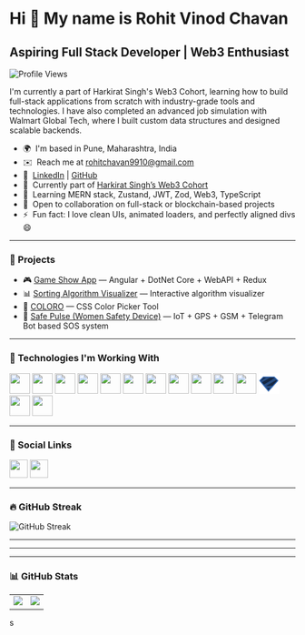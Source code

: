 Hi 👋 My name is Rohit Vinod Chavan
===================================

Aspiring Full Stack Developer | Web3 Enthusiast
--------------------------------------------------

![Profile Views](https://komarev.com/ghpvc/?username=Rohit00009&color=brightgreen)

I'm currently a part of Harkirat Singh's Web3 Cohort, learning how to build full-stack applications from scratch with industry-grade tools and technologies. I have also completed an advanced job simulation with Walmart Global Tech, where I built custom data structures and designed scalable backends.

* 🌍  I'm based in Pune, Maharashtra, India  
* ✉️  Reach me at [rohitchavan9910@gmail.com](mailto:rohitchavan9910@gmail.com)  
* 🔗  [LinkedIn](https://www.linkedin.com/in/rohit-chavan-906556203/) | [GitHub](https://github.com/Rohit00009)  
* 🚀  Currently part of [Harkirat Singh’s Web3 Cohort](https://www.learnweb3.io/)  
* 🧠  Learning MERN stack, Zustand, JWT, Zod, Web3, TypeScript  
* 🤝  Open to collaboration on full-stack or blockchain-based projects  
* ⚡  Fun fact: I love clean UIs, animated loaders, and perfectly aligned divs 😄  

---

### 🧩 Projects

- 🎮 [Game Show App](https://github.com/Rohit00009) — Angular + DotNet Core + WebAPI + Redux  
- 📊 [Sorting Algorithm Visualizer](https://github.com/Rohit00009/Sorting-Algorithm-Visualizer) — Interactive algorithm visualizer  
- 🎨 [COLORO](https://github.com/Rohit00009/COLORO) — CSS Color Picker Tool  
- 🔐 [Safe Pulse (Women Safety Device)](https://github.com/Rohit00009/Safe-Pulse) — IoT + GPS + GSM + Telegram Bot based SOS system  

---

### 🚀 Technologies I'm Working With

<p align="left">
<a href="https://developer.mozilla.org/en-US/docs/Web/HTML" target="_blank"><img src="https://raw.githubusercontent.com/danielcranney/readme-generator/main/public/icons/skills/html5-colored.svg" width="36" height="36" /></a>
<a href="https://developer.mozilla.org/en-US/docs/Web/CSS" target="_blank"><img src="https://raw.githubusercontent.com/danielcranney/readme-generator/main/public/icons/skills/css3-colored.svg" width="36" height="36" /></a>
<a href="https://developer.mozilla.org/en-US/docs/Web/JavaScript" target="_blank"><img src="https://raw.githubusercontent.com/danielcranney/readme-generator/main/public/icons/skills/javascript-colored.svg" width="36" height="36" /></a>
<a href="https://reactjs.org/" target="_blank"><img src="https://raw.githubusercontent.com/danielcranney/readme-generator/main/public/icons/skills/react-colored.svg" width="36" height="36" /></a>
<a href="https://vitejs.dev/" target="_blank"><img src="https://raw.githubusercontent.com/danielcranney/readme-generator/main/public/icons/skills/vite-colored.svg" width="36" height="36" /></a>
<a href="https://tailwindcss.com/" target="_blank"><img src="https://raw.githubusercontent.com/danielcranney/readme-generator/main/public/icons/skills/tailwindcss-colored.svg" width="36" height="36" /></a>
<a href="https://nodejs.org/" target="_blank"><img src="https://raw.githubusercontent.com/danielcranney/readme-generator/main/public/icons/skills/nodejs-colored.svg" width="36" height="36" /></a>
<a href="https://expressjs.com/" target="_blank"><img src="https://img.icons8.com/fluency/48/null/express-js.png" width="36" height="36" /></a>
<a href="https://www.mongodb.com/" target="_blank"><img src="https://raw.githubusercontent.com/danielcranney/readme-generator/main/public/icons/skills/mongodb-colored.svg" width="36" height="36" /></a>
<a href="https://www.typescriptlang.org/" target="_blank"><img src="https://raw.githubusercontent.com/danielcranney/readme-generator/main/public/icons/skills/typescript-colored.svg" width="36" height="36" /></a>
<a href="https://jwt.io/" target="_blank"><img src="https://avatars.githubusercontent.com/u/8239144?s=200&v=4" width="36" height="36" /></a>
<a href="https://zod.dev/" target="_blank"><img src="https://raw.githubusercontent.com/colinhacks/zod/main/logo.svg" width="36" height="36" /></a>
<a href="https://ethers.org/" target="_blank"><img src="https://seeklogo.com/images/E/ethers-logo-D5B8625D2F-seeklogo.com.png" width="36" height="36" /></a>
<a href="https://git-scm.com/" target="_blank"><img src="https://raw.githubusercontent.com/danielcranney/readme-generator/main/public/icons/skills/git-colored.svg" width="36" height="36" /></a>
</p>

---

### 📲 Social Links

<p align="left">
<a href="https://linkedin.com/in/rohit-chavan-906556203/" target="_blank"><img src="https://raw.githubusercontent.com/danielcranney/readme-generator/main/public/icons/socials/linkedin.svg" width="32" height="32" /></a>
<a href="https://github.com/Rohit00009" target="_blank"><img src="https://raw.githubusercontent.com/danielcranney/readme-generator/main/public/icons/socials/github.svg" width="32" height="32" /></a>
</p>

---

### 🔥 GitHub Streak

![GitHub Streak](https://github-readme-streak-stats.herokuapp.com?user=Rohit00009&theme=yellow-orange&hide_border=false)

---

---

---

### 📊 GitHub Stats

<table>
  <tr>
    <td>
      <img src="https://github-readme-stats.vercel.app/api?username=Rohit00009&show_icons=true&theme=tokyonight&hide_border=true&count_private=true&hide_title=true&include_all_commits=true" />
    </td>
    <td>
      <img src="https://github-readme-stats.vercel.app/api/top-langs/?username=Rohit00009&layout=compact&theme=tokyonight&hide_border=true" />
    </td>
  </tr>
</table>
s
